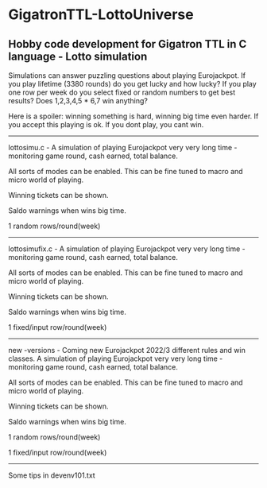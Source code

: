 # GigatronTTL-LottoUniverse
Hobby code development for Gigatron TTL in C language - Lotto simulation
---------------------------------------------------------------------------------------------------------------

Simulations can answer puzzling questions about playing Eurojackpot. If you play lifetime (3380 rounds) do you get lucky and how lucky? If you play one row per week do you select fixed or random numbers to get best results? Does 1,2,3,4,5 * 6,7 win anything?

Here is a spoiler: winning something is hard, winning big time even harder. If you accept this playing is ok. If you dont play, you cant win.

---------------------------------------------------------------------------------------------------------------

lottosimu.c - A simulation of playing Eurojackpot very very long time - monitoring game round, cash earned, total balance.

All sorts of modes can be enabled. This can be fine tuned to macro and micro world of playing. 

Winning tickets can be shown.

Saldo warnings when wins big time.

1 random rows/round(week)

---------------------------------------------------------------------------------------------------------------

lottosimufix.c - A simulation of playing Eurojackpot very very long time - monitoring game round, cash earned, total balance.

All sorts of modes can be enabled. This can be fine tuned to macro and micro world of playing.

Winning tickets can be shown.

Saldo warnings when wins big time.

1 fixed/input row/round(week)

---------------------------------------------------------------------------------------------------------------

new -versions - Coming new Eurojackpot 2022/3 different rules and win classes. A simulation of playing Eurojackpot very very long time - monitoring game round, cash earned, total balance.

All sorts of modes can be enabled. This can be fine tuned to macro and micro world of playing.

Winning tickets can be shown.

Saldo warnings when wins big time.

1 random rows/round(week)

1 fixed/input row/round(week)

---------------------------------------------------------------------------------------------------------------

Some tips in devenv101.txt
